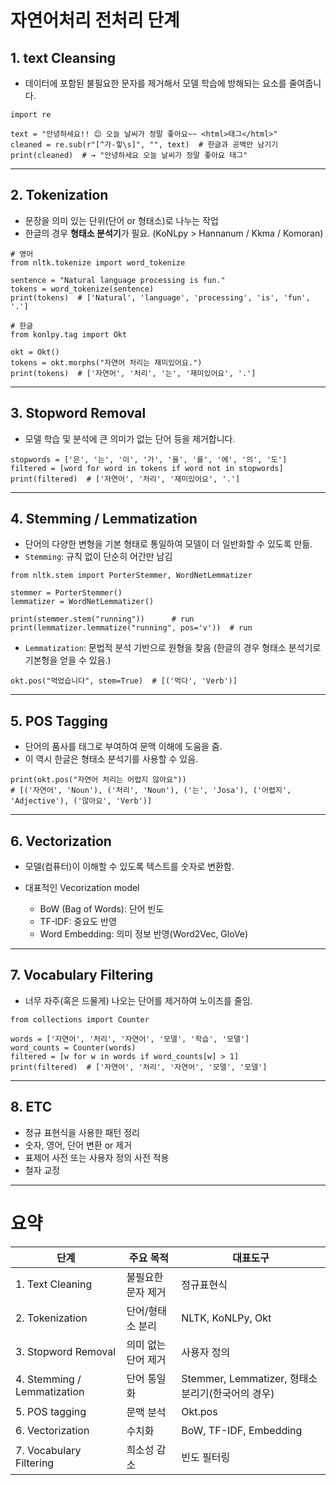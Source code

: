 # 자연어처리 전처리 단계

## 1. text Cleansing
* 데이터에 포함된 불필요한 문자를 제거해서 모델 학습에 방해되는 요소를 줄여줍니다.
```
import re

text = "안녕하세요!! 😊 오늘 날씨가 정말 좋아요~~ <html>태그</html>"
cleaned = re.sub(r"[^가-힣\s]", "", text)  # 한글과 공백만 남기기
print(cleaned)  # → "안녕하세요 오늘 날씨가 정말 좋아요 태그"
```

___
## 2. Tokenization
* 문장을 의미 있는 단위(단어 or 형태소)로 나누는 작업
* 한글의 경우 **형태소 분석기**가 필요. (KoNLpy > Hannanum / Kkma / Komoran)
```
# 영어
from nltk.tokenize import word_tokenize

sentence = "Natural language processing is fun."
tokens = word_tokenize(sentence)
print(tokens)  # ['Natural', 'language', 'processing', 'is', 'fun', '.']

# 한글
from konlpy.tag import Okt

okt = Okt()
tokens = okt.morphs("자연어 처리는 재미있어요.")
print(tokens)  # ['자연어', '처리', '는', '재미있어요', '.']
```

___
## 3. Stopword Removal
* 모델 학습 및 분석에 큰 의미가 없는 단어 등을 제거합니다.
```
stopwords = ['은', '는', '이', '가', '을', '를', '에', '의', '도']
filtered = [word for word in tokens if word not in stopwords]
print(filtered)  # ['자연어', '처리', '재미있어요', '.']
```

___
## 4. Stemming / Lemmatization
* 단어의 다양한 변형을 기본 형태로 통일하여 모델이 더 일반화할 수 있도록 만듦.
* `Stemming`: 규칙 없이 단순히 어간만 남김
```
from nltk.stem import PorterStemmer, WordNetLemmatizer

stemmer = PorterStemmer()
lemmatizer = WordNetLemmatizer()

print(stemmer.stem("running"))      # run
print(lemmatizer.lemmatize("running", pos='v'))  # run
```

* `Lemmatization`: 문법적 분석 기반으로 원형을 찾음 (한글의 경우 형태소 분석기로 기본형을 얻을 수 있음.)
```
okt.pos("먹었습니다", stem=True)  # [('먹다', 'Verb')]
```

___
## 5. POS Tagging
* 단어의 품사를 태그로 부여하여 문맥 이해에 도움을 줌.
* 이 역시 한글은 형태소 분석기를 사용할 수 있음.
```
print(okt.pos("자연어 처리는 어렵지 않아요"))  
# [('자연어', 'Noun'), ('처리', 'Noun'), ('는', 'Josa'), ('어렵지', 'Adjective'), ('않아요', 'Verb')]
```


___
## 6. Vectorization
* 모델(컴퓨터)이 이해할 수 있도록 텍스트를 숫자로 변환함.

* 대표적인 Vecorization model
    * BoW (Bag of Words): 단어 빈도
    * TF-IDF: 중요도 반영
    * Word Embedding: 의미 정보 반영(Word2Vec, GloVe)


___
## 7. Vocabulary Filtering
* 너무 자주(혹은 드물게) 나오는 단어를 제거하여 노이즈를 줄임.

```
from collections import Counter

words = ['자연어', '처리', '자연어', '모델', '학습', '모델']
word_counts = Counter(words)
filtered = [w for w in words if word_counts[w] > 1]
print(filtered)  # ['자연어', '처리', '자연어', '모델', '모델']
```


___
## 8. ETC
* 정규 표현식을 사용한 패턴 정리
* 숫자, 영어, 단어 변환 or 제거
* 표제어 사전 또는 사용자 정의 사전 적용
* 철자 교정


___
# 요약
|단계|주요 목적|대표도구|
|--|--|--|
|1. Text Cleaning|불필요한 문자 제거|정규표현식|
|2. Tokenization|단어/형태소 분리|NLTK, KoNLPy, Okt|
|3. Stopword Removal|의미 없는 단어 제거|사용자 정의|
|4. Stemming / Lemmatization|단어 통일화|Stemmer, Lemmatizer, 형태소 분리기(한국어의 경우)|
|5. POS tagging|문맥 분석|Okt.pos|
|6. Vectorization|수치화|BoW, TF-IDF, Embedding|
|7. Vocabulary Filtering|희소성 감소|빈도 필터링|